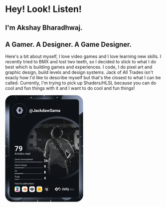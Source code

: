 # Hey! Look! Listen!
## I'm Akshay Bharadhwaj.
## A Gamer. A Designer. A Game Designer.
Here's a bit about myself, I love video games and I love learning new skills. I recently tried to BMX and lost two teeth, so I decided to stick to what I do best which is building games and experiences. I code, I do pixel art and graphic design, build levels and design systems.
Jack of All Trades isn't exacly how I'd like to describe myself but that's the closest to what I can be called. Currently, I'm trying to pick up Shaders/HLSL because you can do cool and fun things with it and I want to do cool and fun things!

<a href="https://app.daily.dev/DailyDevTips"><img src="https://github.com/JackdawSama/JackdawSama/blob/master/devcard.svg" width="250" alt="Akshay Bharadhwaj's Dev Card"/></a>
<!--
**JackdawSama/JackdawSama** is a ✨ _special_ ✨ repository because its `README.md` (this file) appears on your GitHub profile.

Here are some ideas to get you started:

- 🔭 I’m currently working on ...
- 🌱 I’m currently learning ...
- 👯 I’m looking to collaborate on ...
- 🤔 I’m looking for help with ...
- 💬 Ask me about ...
- 📫 How to reach me: ...
- 😄 Pronouns: ...
- ⚡ Fun fact: ...
-->
